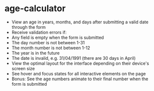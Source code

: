 # age-calculator

* View an age in years, months, and days after submitting a valid date through the form
* Receive validation errors if:
* Any field is empty when the form is submitted
* The day number is not between 1-31
* The month number is not between 1-12
* The year is in the future
* The date is invalid, e.g. 31/04/1991 (there are 30 days in April)
* View the optimal layout for the interface depending on their device's screen size
* See hover and focus states for all interactive elements on the page
* Bonus: See the age numbers animate to their final number when the form is submitted

